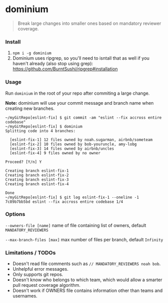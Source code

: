 # dominium

> Break large changes into smaller ones based on mandatory reviewer coverage.

### Install

1) `npm i -g dominium`
2) Dominium uses ripgrep, so you'll need to isntall that as well if you haven't already (also stop using grep): https://github.com/BurntSushi/ripgrep#installation


### Usage

Run `dominium` in the root of your repo after commiting a large change.

**Note:** dominium will use your commit message and branch name when creating new branches.

```
~/myGitRepo[eslint-fix] $ git commit -am "eslint --fix accross entire codebase"
~/myGitRepo[eslint-fix] $ dominium
Splitting code into 4 branches:

  [eslint-fix-1] 12 files owned by noah.sugarman, airbnb/someteam
  [eslint-fix-2] 10 files owned by bob-youruncle, amy-lobg
  [eslint-fix-3] 14 files owned by airbnb/uncles
  [eslint-fix-4] 9 files owned by no owner

Proceed? [Y/n] Y

Creating branch eslint-fix-1
Creating branch eslint-fix-2
Creating branch eslint-fix-3
Creating branch eslint-fix-4

Done
~/myGitRepo[eslint-fix] $ git log eslint-fix-1 --oneline -1
7c89b7bb5bd eslint --fix accross entire codebase 1/4
```


### Options

`--owners-file [name]` name of file containing list of owners, default `MANDATORY_REVIEWERS`

`--max-branch-files [max]` max number of files per branch, default `Infinity`


### Limitations / TODOs

* Doesn't read file comments such as `// MANDATORY_REVIEWERS noah bob`.
* Unhelpful error messages.
* Only supports git repos.
* Doesn't know who belongs to which team, which would allow a smarter pull request coverage algorithm.
* Doesn't work if OWNERS file contains information other than teams and usernames.
